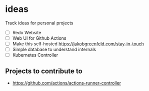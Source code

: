 # ideas
Track ideas for personal projects

- [ ] Redo Website
- [ ] Web UI for Github Actions
- [ ] Make this self-hosted https://jakobgreenfeld.com/stay-in-touch
- [ ] Simple database to understand internals
- [ ] Kubernetes Controller

## Projects to contribute to

- https://github.com/actions/actions-runner-controller
